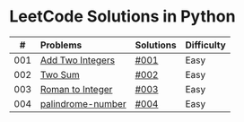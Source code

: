 # LeetCode Solutions in Python


| #     | Problems             |Solutions |Difficulty |
| ------|:-------------------|:-----------|:---------| 
| 001     |[Add Two Integers](https://leetcode.com/problems/add-two-integers/) |[#001](./Solutions/001.md)|Easy|
|002| [Two Sum](https://leetcode.com/problems/two-sum/)|[#002](./Solutions/002.md)|Easy|
|003| [Roman to Integer](https://leetcode.com/problems/roman-to-integer/)|[#003](./Solutions/003.md)|Easy|
|004| [palindrome-number](https://leetcode.com/problems/palindrome-number/)|[#004](./Solutions/004.md)|Easy|
